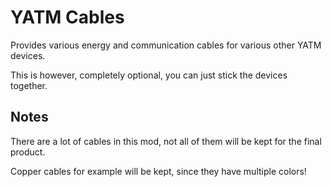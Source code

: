 # YATM Cables

Provides various energy and communication cables for various other YATM devices.

This is however, completely optional, you can just stick the devices together.

## Notes

There are a lot of cables in this mod, not all of them will be kept for the final product.

Copper cables for example will be kept, since they have multiple colors!
